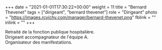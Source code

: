 +++
date = "2021-01-01T17:30:22+00:00"
weight = 11
title = "Bernard Thevenet"
tags = ["dirigeant", "bernard thevenet"]
role = "Dirigeant"
photo = "https://images.rcvichy.com/manager/bernard-thevenet.png"
fblink = ""
inlink = ""
+++

Retraité de la fonction publique hospitalière.  
Dirigeant accompagnateur de l'équipe A.  
Organisateur des manifestations.
